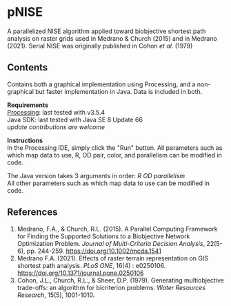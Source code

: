 # pNISE
A parallelized NISE algorithm applied toward biobjective shortest path analysis on raster grids used in Medrano & Church (2015) and in Medrano (2021). Serial NISE was originally published in Cohon *et al.* (1979)  
  
## Contents
Contains both a graphical implementation using Processing, and a non-graphical but faster implementation in Java. Data is included in both.
  
**Requirements**  
[Processing](https://processing.org/): last tested with v3.5.4  
Java SDK: last tested with Java SE 8 Update 66  
*update contributions are welcome*  

**Instructions**  
In the Processing IDE, simply click the "Run" button. All parameters such as which map data to use, R, OD pair, color, and parallelism can be modified in code.  
  
The Java version takes 3 arguments in order: *R OD parallelism*  
All other parameters such as which map data to use can be modified in code.  
  
## References  
1. Medrano, F.A., & Church, R.L. (2015). A Parallel Computing Framework for Finding the Supported Solutions to a Biobjective Network Optimization Problem. *Journal of Multi-Criteria Decision Analysis*, 22(5-6), pp. 244-259. https://doi.org/10.1002/mcda.1541  
2. Medrano F.A. (2021). Effects of raster terrain representation on GIS shortest path analysis. *PLoS ONE*, 16(4) : e0250106. https://doi.org/10.1371/journal.pone.0250106
3. Cohon, J.L., Church, R.L., & Sheer, D.P. (1979). Generating multiobjective trade-offs: an algorithm for bicriterion problems. *Water Resources Research*, 15(5), 1001-1010. 
